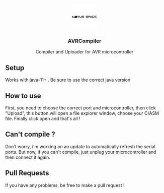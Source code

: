 <br />
<p align="center">
  <a href="https://github.com/novus-alex/AVRCompiler">
    <img src="logo_black.png" alt="Logo" width="80" height="80">
  </a>

  <h3 align="center">AVRCompiler</h3>
  
   <p align="center">
    Compiler and Uploader for AVR microcontroller
    <br />
  </p>
</p>



## Setup
Works with java-11+ .
Be sure to use the correct java version

## How to use
First, you need to choose the correct port and microcontroller, then click "Upload", this button will open a file explorer window, choose your C/ASM file. Finally click open and that's all !

## Can't compile ?
Don't worry, i'm working on an update to automatically refresh the serial ports. But now, if you can't compile, just unplug your microcontroller and then connect it again.

## Pull Requests
If you have any problems, be free to make a pull request !
